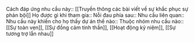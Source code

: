 


Cách đáp ứng nhu cầu này:: [[Truyền thông các bài viết về sự khắc phục sự phản bội]]
Họ được gì khi tham gia:: 
Nỗi đau phía sau:: 
Nhu cầu liên quan:: 
Nhu cầu này khiến cho họ thấy dự án thế nào:: 
Thuộc nhóm nhu cầu nào:: [[Sự toàn vẹn]], [[Sự đồng cảm tinh thần]], [[Hoạt động kỷ niệm]], [[Sự tương trợ lẫn nhau]]
